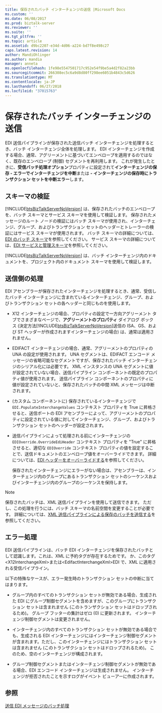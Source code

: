 ```yaml
---
title: 保存されたバッチ インターチェンジの送信 |Microsoft Docs
ms.custom: ''
ms.date: 06/08/2017
ms.prod: biztalk-server
ms.reviewer: ''
ms.suite: ''
ms.tgt_pltfrm: ''
ms.topic: article
ms.assetid: d9bc2207-e34d-4d06-a224-bd7f8e498c27
caps.latest.revision: 14
author: MandiOhlinger
ms.author: mandia
manager: anneta
ms.openlocfilehash: 1fe98e5547501717c952e54f9be5a4d2f82a23bb
ms.sourcegitcommit: 266308ec5c6a9d8d80ff298ee6051b4843c5d626
ms.translationtype: MT
ms.contentlocale: ja-JP
ms.lasthandoff: 06/27/2018
ms.locfileid: "37015763"
---
```

# <a name="sending-a-preserved-batch-interchange"></a>保存されたバッチ インターチェンジの送信
EDI 送信パイプラインが保存された送信バッチ インターチェンジを処理するとき、バッチ インターチェンジ全体を処理します。 EDI インターチェンジを作成する場合、通常、アグリーメントに基づいてエンベロープを適用するのではなく、既存のエンベロープ (制御) セグメントを再利用します。 これが発生したときに、**受信バッチ処理オプション**プロパティに設定されて**インターチェンジの保存 - エラーでインターチェンジを中断**または **- インターチェンジの保存時にトランザクション セットを中断エラー**します。  
  
## <a name="schema-validation"></a>スキーマの検証  
 [!INCLUDE[btsBizTalkServerNoVersion](../includes/btsbiztalkservernoversion-md.md)] は、保存されたバッチのエンベロープを、バッチ スキーマとサービス スキーマを使用して検証します。 保存されたメッセージのルート ノードの検証にはバッチ スキーマが使用され、インターチェンジ、グループ、およびトランザクション セットのヘッダーとトレーラーの検証にはサービス スキーマが使用されます。 バッチ スキーマの詳細については、[EDI のバッチ スキーマ](../core/edi-batch-schemas.md)を参照してください。 サービス スキーマの詳細については、[EDI サービスと管理スキーマ](../core/edi-service-and-control-schemas.md)を参照してください。  
  
 [!INCLUDE[btsBizTalkServerNoVersion](../includes/btsbiztalkservernoversion-md.md)] は、バッチ インターチェンジ内のドキュメントを、プロジェクト内のドキュメント スキーマを使用して検証します。  
  
## <a name="send-side-processing"></a>送信側の処理  
 EDI アセンブラーが保存されたインターチェンジを処理するとき、通常、受信したバッチ インターチェンジに含まれているインターチェンジ、グループ、およびトランザクション セットの各ヘッダーと同じものを使用します。  
  
- X12 インターチェンジの場合、プロパティの設定で一方向アグリーメント タブでさまざまなページで、**アグリーメントのプロパティ** ダイアログ ボックス (決定方法[!INCLUDE[btsBizTalkServerNoVersion](../includes/btsbiztalkservernoversion-md.md)]送信の ISA、GS、および ST ヘッダーが作成されますインターチェンジの場合) は、通常は適用されません。  
  
- EDIFACT インターチェンジの場合、通常、アグリーメントのプロパティの UNA の設定が使用されます。 UNA セグメントは、EDIFACT エンコード メッセージの省略可能なセグメントですが、保存されたバッチ インターチェンジのシリアル化には必要です。 XML インスタンスの UNA セグメントに値が設定されていない場合、送信パイプライン コンポーネントの既定のプロパティ値が使用されます。 送信パイプライン コンポーネントのプロパティに値が設定されていないと、保存されたバッチの中間 XML メッセージは中断されます。  
  
- (カスタム コンポーネントに) 保存されているインターチェンジで `EDI.PopulateInterchangeValues` コンテキスト プロパティを True に昇格させると、送信ポートの EDI アセンブラーによって、アグリーメントのプロパティに設定されている値に対してインターチェンジ、グループ、およびトランザクション セットのヘッダーが設定されます。  
  
- 送信パイプラインによって処理される前にインターチェンジの `EDIOverride.OverrideEdiHeader` コンテキスト プロパティを "True" に昇格させると、適切な `EDIOverride` コンテキスト プロパティの値を設定することで、送信ドキュメントのエンベロープ値をオーバーライドできます。 詳細については、[EDI ヘッダーをオーバーライドする](../core/overriding-edi-headers.md)を参照してください。  
  
  保存されたインターチェンジにエラーがない場合は、アセンブラーは、インターチェンジ内のグループにあるトランザクション セットのシーケンスおよびインターチェンジ内のグループのシーケンスを保持します。  
  
> [!NOTE]
>  保存されたバッチは、XML 送信パイプラインを使用して送信できます。 ただし、この処理を行うには、バッチ スキーマの名前空間を変更することが必要です。 詳細については、[XML 送信パイプラインによる保存のバッチを送信する](../core/sending-a-preserved-batch-with-an-xml-send-pipeline.md)を参照してください。  
  
## <a name="error-processing"></a>エラー処理  
 EDI 送信パイプラインは、バッチ EDI インターチェンジを保存されたバッチとして認識します。これは、XML に予約タグが存在するためです。 か、このタグ\<X12InterchangeXml\>または\<EdifactInterchangeXml\>EDI で、XML に適用される受信パイプライン。  
  
 以下の特殊なケースが、エラー発生時のトランザクション セットの中断に当てはまります。  
  
-   グループ内のすべてのトランザクション セットが無効である場合、生成された EDI にグループ制御セグメントを含めますが、このグループにトランザクション セットは含まれません (このトランザクション セットはドロップされるため)。 グループ フッターの集計はゼロ (0) に更新されます。 インターチェンジ制御セグメントは変更されません。  
  
-   インターチェンジ内のすべてのトランザクション セットが無効である場合でも、生成される EDI インターチェンジにはインターチェンジ制御セグメントが含まれます。ただし、このインターチェンジにはトランザクション セットは含まれません (このトランザクション セットはドロップされるため)。 このため、空のインターチェンジが構成されます。  
  
-   グループ制御セグメントまたはインターチェンジ制御セグメントが無効である場合、EDI エンコード インターチェンジは生成されません。 インターチェンジが拒否されたことを示すログがイベント ビューアーに作成されます。  
  
## <a name="see-also"></a>参照  
 [送信 EDI メッセージのバッチ処理](../core/batching-outgoing-edi-messages.md)